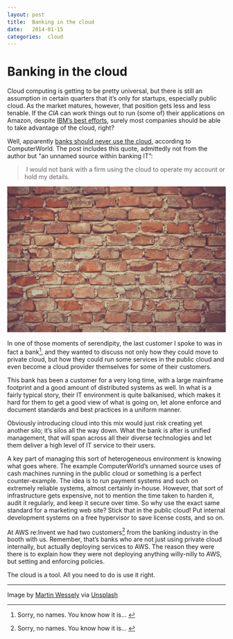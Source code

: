```yaml
---
layout: post
title:  Banking in the cloud 
date:   2014-01-15 
categories:  cloud 
---
```


# Banking in the cloud


Cloud computing is getting to be pretty universal, but there is still an assumption in certain quarters that it’s only for startups, especially public cloud. As the market matures, however, that position gets less and less tenable. If the *CIA* can work things out to run (some of) their applications on Amazon, despite [IBM’s best efforts](http://www.theregister.co.uk/2013/11/08/ibms_cia_cloud_claims_smashed_by_court_opinion/), surely most companies should be able to take advantage of the cloud, right?

Well, apparently [banks should never use the cloud](http://www.computerweekly.com/blogs/outsourcing/2014/01/banks-should-never-use-the-cloud.html), according to ComputerWorld. The post includes this quote, admittedly not from the author but "an unnamed source within banking IT”:

> I would not bank with a firm using the cloud to operate my account or hold my details.

![](/images/unknown_filename.48.jpeg)

In one of those moments of serendipity, the last customer I spoke to was in fact a bank[^1], and they wanted to discuss not only how they could move to private cloud, but how they could run some services in the public cloud and even become a cloud provider themselves for some of their customers.

This bank has been a customer for a very long time, with a large mainframe footprint and a good amount of distributed systems as well. In what is a fairly typical story, their IT environment is quite balkanised, which makes it hard for them to get a good view of what is going on, let alone enforce and document standards and best practices in a uniform manner. 

Obviously introducing cloud into this mix would just risk creating yet another silo; it’s silos all the way down. What the bank is after is unified management, that will span across all their diverse technologies and let them deliver a high level of IT service to their users. 

A key part of managing this sort of heterogeneous environment is knowing what goes where. The example ComputerWorld’s unnamed source uses of cash machines running in the public cloud or something is a perfect counter-example. The idea is to run payment systems and such on extremely reliable systems, almost certainly in-house. However, that sort of infrastructure gets expensive, not to mention the time taken to harden it, audit it regularly, and keep it secure over time. So why use the exact same standard for a marketing web site? Stick that in the public cloud! Put internal development systems on a free hypervisor to save license costs, and so on.

At AWS re:Invent we had two customers[^1] from the banking industry in the booth with us. Remember, that’s banks who are not just using private cloud internally, but actually deploying services to AWS. The reason they were there is to explain how they were not deploying anything willy-nilly to AWS, but setting and enforcing policies.

The cloud is a tool. All you need to do is use it right.

[^1]: Sorry, no names. You know how it is… 

***
Image by [Martin Wessely](http://wesse.ly) via [Unsplash](http://unsplash.com/)

